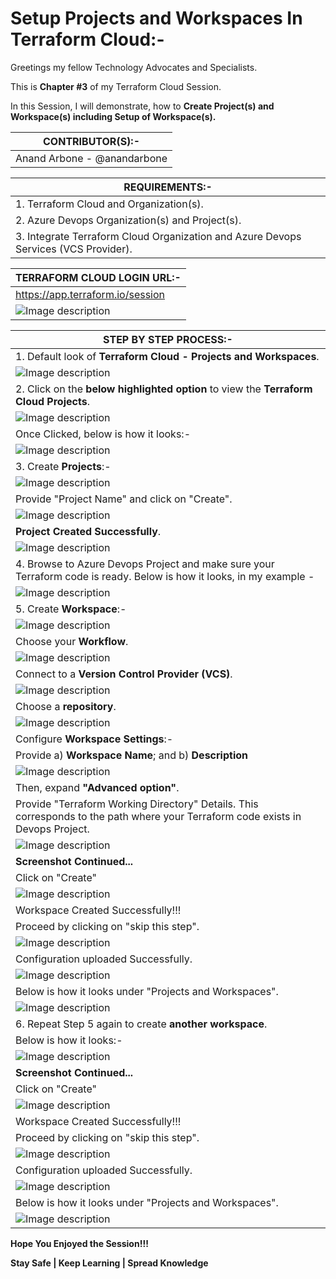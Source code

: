 # Setup Projects and Workspaces In Terraform Cloud:-

Greetings my fellow Technology Advocates and Specialists.

This is __Chapter #3__ of my Terraform Cloud Session.

In this Session, I will demonstrate, how to __Create Project(s) and Workspace(s) including Setup of Workspace(s).__

| __CONTRIBUTOR(S):-__ |
| --------- |
| Anand Arbone - @anandarbone |

| __REQUIREMENTS:-__ |
| --------- |
| 1. Terraform Cloud and Organization(s). |
| 2. Azure Devops Organization(s) and Project(s). |
| 3. Integrate Terraform Cloud Organization and Azure Devops Services (VCS Provider). |  

| __TERRAFORM CLOUD LOGIN URL:-__ |
| --------- |
| https://app.terraform.io/session |
| ![Image description](https://dev-to-uploads.s3.amazonaws.com/uploads/articles/uy8xxt9e41rzxjj2zic1.jpg) |

| __STEP BY STEP PROCESS:-__ |
| --------- |
| 1. Default look of __Terraform Cloud - Projects and Workspaces__. |
| ![Image description](https://dev-to-uploads.s3.amazonaws.com/uploads/articles/8gwe06gd4ok7vwnhjxnx.jpg) |
| 2. Click on the __below highlighted option__ to view the __Terraform Cloud Projects__. |
| ![Image description](https://dev-to-uploads.s3.amazonaws.com/uploads/articles/n890wgf5j76kr8jsvqkn.jpg) |
| Once Clicked, below is how it looks:- |
| ![Image description](https://dev-to-uploads.s3.amazonaws.com/uploads/articles/ap8fsqeqagrtedsjfb8o.jpg) |
| 3. Create __Projects__:- |
| ![Image description](https://dev-to-uploads.s3.amazonaws.com/uploads/articles/nk7lipk0ajvgveba7ndi.jpg) |
| Provide "Project Name" and click on "Create". |
| ![Image description](https://dev-to-uploads.s3.amazonaws.com/uploads/articles/clyi41f011yd6dc93e4s.jpg) | 
| __Project Created Successfully__. |
| ![Image description](https://dev-to-uploads.s3.amazonaws.com/uploads/articles/ly04kud27kd0jnhoz1wp.jpg) |
| 4. Browse to Azure Devops Project and make sure your Terraform code is ready. Below is how it looks, in my example - |
| ![Image description](https://dev-to-uploads.s3.amazonaws.com/uploads/articles/w38llby0exdbvgi1suxw.jpg) |
| 5. Create __Workspace__:- |
| ![Image description](https://dev-to-uploads.s3.amazonaws.com/uploads/articles/1pfcqp308ucvzyor5bcc.jpg) |
| Choose your __Workflow__. |
| ![Image description](https://dev-to-uploads.s3.amazonaws.com/uploads/articles/3ofkogl8gtzm8n5gz9ew.jpg) |
| Connect to a __Version Control Provider (VCS)__. |
| ![Image description](https://dev-to-uploads.s3.amazonaws.com/uploads/articles/8r885eoelmzvtoohyyx7.jpg) |
| Choose a __repository__. |
| ![Image description](https://dev-to-uploads.s3.amazonaws.com/uploads/articles/o27106j8accx48bhtnfm.jpg) |
| Configure __Workspace Settings__:- |
| Provide a) __Workspace Name__; and b) __Description__  |
| ![Image description](https://dev-to-uploads.s3.amazonaws.com/uploads/articles/n1po9drgnaripnynq913.jpg) |
| Then, expand __"Advanced option"__. |
| Provide "Terraform Working Directory" Details. This corresponds to the path where your Terraform code exists in Devops Project. |
| ![Image description](https://dev-to-uploads.s3.amazonaws.com/uploads/articles/3dy0jic71yevfz9b3m3t.jpg) |
| __Screenshot Continued...__ |
| Click on "Create" | 
| ![Image description](https://dev-to-uploads.s3.amazonaws.com/uploads/articles/z61qkx96oa4181jt42jx.jpg) |
| Workspace Created Successfully!!! |
| Proceed by clicking on "skip this step". |
| ![Image description](https://dev-to-uploads.s3.amazonaws.com/uploads/articles/k1ql46azhpo0phejwi6o.jpg) |
| Configuration uploaded Successfully. |
| ![Image description](https://dev-to-uploads.s3.amazonaws.com/uploads/articles/1linf3771m6q5fq7b6z6.jpg) |
| Below is how it looks under "Projects and Workspaces". |
| ![Image description](https://dev-to-uploads.s3.amazonaws.com/uploads/articles/7on0najo3aegb10x2qyg.jpg) |
| 6. Repeat Step 5 again to create __another workspace__. |
| Below is how it looks:- |
| ![Image description](https://dev-to-uploads.s3.amazonaws.com/uploads/articles/s5aea6047af6z8l9ujuu.jpg) |
| __Screenshot Continued...__ |
| Click on "Create" |
| ![Image description](https://dev-to-uploads.s3.amazonaws.com/uploads/articles/i1v1rzm1wiald6c60xjt.jpg) |
| Workspace Created Successfully!!! |
| Proceed by clicking on "skip this step". |
| ![Image description](https://dev-to-uploads.s3.amazonaws.com/uploads/articles/46ln3yxhjrtip2kpqw5h.jpg) |
| Configuration uploaded Successfully. | 
| ![Image description](https://dev-to-uploads.s3.amazonaws.com/uploads/articles/r2sub9u3ax0y2iatc92w.jpg) |
| Below is how it looks under "Projects and Workspaces". |
| ![Image description](https://dev-to-uploads.s3.amazonaws.com/uploads/articles/mixyhsxcqmh34kawpa0l.jpg) |

__Hope You Enjoyed the Session!!!__

__Stay Safe | Keep Learning | Spread Knowledge__
